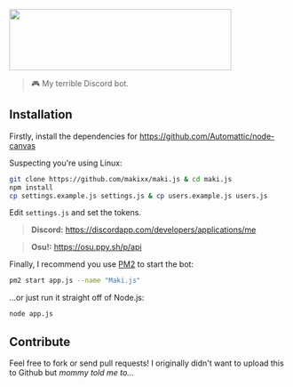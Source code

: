 <img height="110" width="400" src="https://i.imgur.com/HcYFflq.png">

> 🎮 My terrible Discord bot.

## Installation

Firstly, install the dependencies for https://github.com/Automattic/node-canvas

Suspecting you're using Linux:

```sh
git clone https://github.com/makixx/maki.js & cd maki.js
npm install
cp settings.example.js settings.js & cp users.example.js users.js
```
Edit `settings.js` and set the tokens.

>**Discord:** https://discordapp.com/developers/applications/me

>**Osu!:** https://osu.ppy.sh/p/api

Finally, I recommend you use [PM2](https://www.npmjs.com/package/pm2) to start the bot:

```sh
pm2 start app.js --name "Maki.js"
```
...or just run it straight off of Node.js:

```sh
node app.js
```
## Contribute

Feel free to fork or send pull requests! I originally didn't want to upload this to Github but *mommy told me to...*
